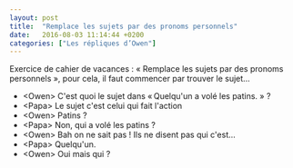 ```yaml
---
layout: post
title:  "Remplace les sujets par des pronoms personnels"
date:   2016-08-03 11:14:44 +0200
categories: ["Les répliques d’Owen"]
---
```


Exercice de cahier de vacances : « Remplace les sujets par des pronoms
personnels », pour cela, il faut commencer par trouver le sujet…

-   \<Owen\> C'est quoi le sujet dans « Quelqu'un a volé les patins. » ?
-   \<Papa\> Le sujet c'est celui qui fait l'action
-   \<Owen\> Patins ?
-   \<Papa\> Non, qui a volé les patins ?
-   \<Owen\> Bah on ne sait pas ! Ils ne disent pas qui c'est…
-   \<Papa\> Quelqu'un.
-   \<Owen\> Oui mais qui ?
